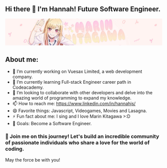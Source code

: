 ## Hi there 👋 I'm Hannah! Future Software Engineer.

![github.com/devjanny](marin-header1-github.jpg)

## About me:

- 🔭 I’m currently working on Vuesax Limited, a web development company. 
- 🌱 I’m currently learning Full-stack Engineer career path in Codeacademy. 
- 👯 I’m looking to collaborate with other developers and delve into the amazing world of programming to expand my knowledge. 
- 📫 How to reach me:  https://www.linkedin.com/in/hannahjs/ 
- 😄 Favorite things:  Javascript, Videogames, Movies and Lasagna. 
- ⚡ Fun fact about me:          I sing and I love Marin Kitagawa >:D
- 🎯 Goals: Become a Software Engineer.


 ### 🚀 Join me on this journey! Let's build an incredible community of passionate individuals who share a love for the world of coding. 


   May the force be with you!
